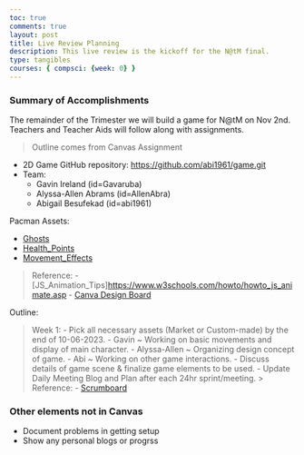 ```yaml
---
toc: true
comments: true
layout: post
title: Live Review Planning
description: This live review is the kickoff for the N@tM final.
type: tangibles
courses: { compsci: {week: 0} }
---
```


### Summary of Accomplishments

The remainder of the Trimester we will build a game for N@tM on Nov 2nd.  Teachers and Teacher Aids will follow along with assignments.

> Outline comes from Canvas Assignment

- 2D Game GitHub repository: https://github.com/abi1961/game.git
- Team:
  - Gavin Ireland (id=Gavaruba)
  - Alyssa-Allen Abrams (id=AllenAbra)
  - Abigail Besufekad (id=abi1961)

Pacman Assets:
  - [Ghosts](https://www.gamedevmarket.net/asset/animated-ghost-enemy)
  - [Health_Points](https://www.gamedevmarket.net/asset/magic-gems-pixel-art-asset)
  - [Movement_Effects](https://www.gamedevmarket.net/asset/free-pixel-effect)
  > Reference:
    - [JS_Animation_Tips]https://www.w3schools.com/howto/howto_js_animate.asp
    - [Canva Design Board]({{site.baseurl}}/images/shadow_dog.png)

Outline:
  > Week 1:
    - Pick all necessary assets (Market or Custom-made) by the end of 10-06-2023.
    - Gavin ~ Working on basic movements and display of main character.
    - Alyssa-Allen ~ Organizing design concept of game.
    - Abi ~ Working on other game interactions.
    - Discuss details of game scene & finalize game elements to be used.
    - Update Daily Meeting Blog and Plan after each 24hr sprint/meeting.
    > Reference:
      - [Scrumboard]({{site.baseurl}}/images/scrumboard.png)
 
### Other elements not in Canvas

- Document problems in getting setup
- Show any personal blogs or progrss
